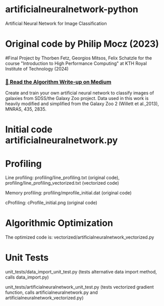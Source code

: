 # artificialneuralnetwork-python
Artificial Neural Network for Image Classification

# Original code by Philip Mocz (2023)

#Final Project by Thorben Fetz, Georgios Mitsos, Felix Schatzle for the course "Introduction to High Performance Computing" at KTH Royal Institute of Technology (2024)

### [📝 Read the Algorithm Write-up on Medium](https://philip-mocz.medium.com/create-your-own-artificial-neural-network-for-multi-class-classification-with-python-7011946af722)

Create and train your own artificial neural network to classify images of galaxies from SDSS/the Galaxy Zoo project.
Data used in this work is heavily modified and simplified from  the Galaxy Zoo 2 (Willett et al.,2013), MNRAS, 435, 2835.

# Initial code artificialneuralnetwork.py

# Profiling

Line profiling: profiling/line_profiling.txt (original code), profiling/line_profiling_vectorized.txt (vectorized code)

Memory profiling: profiling/mprofile_initial.dat (original code)

cProfiling: cProfile_initial.png (original code)
  
# Algorithmic Optimization

The optimized code is: vectorized/artificialneuralnetwork_vectorized.py

# Unit Tests

 unit_tests/data_import_unit_test.py (tests alternative data import method, calls data_import.py)

unit_tests/artificialneuralnetwork_unit_test.py (tests vectorized gradient function, calls artificialneuralnetwork.py and artificialneuralnetwork_vectorized.py)


